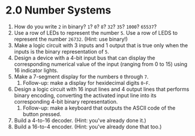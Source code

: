 # 2.0 Number Systems

1. How do you write `2` in binary? `1`? `0`? `8`? `32`? `35`? `1000`? `65537`?
2. Use a row of LEDs to represent the number `5`. Use a row of LEDS to represent the number `26732`. (Hint: use binary!)
3. Make a logic circuit with 3 inputs and 1 output that is true only when the inputs is the binary representation of `5`.
4. Design a device with a 4-bit input bus that can display the corresponding numerical value of the input (ranging from 0 to 15) using 16 indicator lights.
5. Make a 7-segment display for the numbers `0` through `7`.
    1. Follow-up: make a display for hexidecimal digits `0`-`F`.
6. Design a logic circuit with 16 input lines and 4 output lines that performs binary encoding, converting the activated input line into its corresponding 4-bit binary representation.
    1. Follow-up: make a keyboard that outputs the ASCII code of the button pressed.
7. Build a 4-to-16 decoder. (Hint: you've already done it.)
8. Build a 16-to-4 encoder. (Hint: you've already done that too.)
